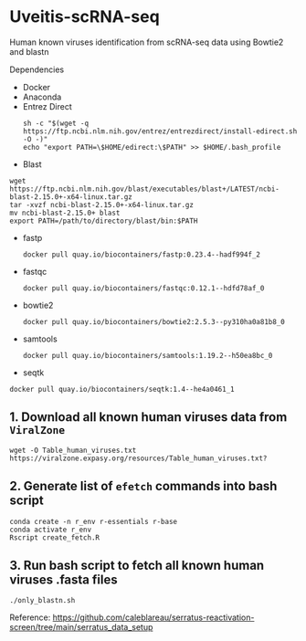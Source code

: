 # Uveitis-scRNA-seq

Human known viruses identification from scRNA-seq data using Bowtie2 and blastn

Dependencies
- Docker
- Anaconda
- Entrez Direct
  ```
  sh -c "$(wget -q https://ftp.ncbi.nlm.nih.gov/entrez/entrezdirect/install-edirect.sh -O -)"
  echo "export PATH=\$HOME/edirect:\$PATH" >> $HOME/.bash_profile
  ```
- Blast
```
wget  https://ftp.ncbi.nlm.nih.gov/blast/executables/blast+/LATEST/ncbi-blast-2.15.0+-x64-linux.tar.gz
tar -xvzf ncbi-blast-2.15.0+-x64-linux.tar.gz
mv ncbi-blast-2.15.0+ blast
export PATH=/path/to/directory/blast/bin:$PATH
```
- fastp
  ```
  docker pull quay.io/biocontainers/fastp:0.23.4--hadf994f_2
  ```
- fastqc
  ```
  docker pull quay.io/biocontainers/fastqc:0.12.1--hdfd78af_0
   ```
- bowtie2
  ```
  docker pull quay.io/biocontainers/bowtie2:2.5.3--py310ha0a81b8_0
  ```
- samtools
  ```
  docker pull quay.io/biocontainers/samtools:1.19.2--h50ea8bc_0
  ```
- seqtk
```
docker pull quay.io/biocontainers/seqtk:1.4--he4a0461_1
```


## 1. Download all known human viruses data from `ViralZone` 
```
wget -O Table_human_viruses.txt https://viralzone.expasy.org/resources/Table_human_viruses.txt?
```
## 2. Generate list of `efetch` commands into bash script
```
conda create -n r_env r-essentials r-base
conda activate r_env
Rscript create_fetch.R
```
## 3. Run bash script to fetch all known human viruses .fasta files 
```
./only_blastn.sh
```
Reference: https://github.com/caleblareau/serratus-reactivation-screen/tree/main/serratus_data_setup
